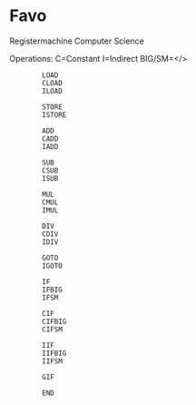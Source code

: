 # Favo

Registermachine Computer Science

Operations: C=Constant
			I=Indirect
			BIG/SM=</>
			
			LOAD
            CLOAD
            ILOAD
			
            STORE
            ISTORE
			
            ADD
            CADD
            IADD
			
            SUB
            CSUB
            ISUB
			
            MUL
            CMUL
            IMUL
			
            DIV
            CDIV
            IDIV

            GOTO
            IGOTO

            IF
            IFBIG
            IFSM
			
            CIF
            CIFBIG
            CIFSM

            IIF
            IIFBIG
            IIFSM

            GIF
			
			END